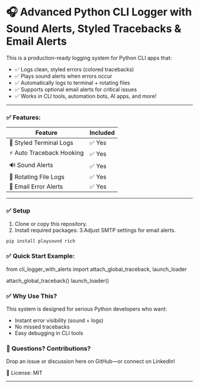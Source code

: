 # 🎧 Advanced Python CLI Logger with Sound Alerts, Styled Tracebacks & Email Alerts

This is a production-ready logging system for Python CLI apps that:

- ✅ Logs clean, styled errors (colored tracebacks)
- ✅ Plays sound alerts when errors occur
- ✅ Automatically logs to terminal + rotating files
- ✅ Supports optional email alerts for critical issues
- ✅ Works in CLI tools, automation bots, AI apps, and more!

---

### ✅ Features:
| Feature                  | Included |
|--------------------------|----------|
| 🎨 Styled Terminal Logs   | ✅ Yes   |
| ⚡ Auto Traceback Hooking | ✅ Yes   |
| 🔊 Sound Alerts           | ✅ Yes   |
| 📝 Rotating File Logs     | ✅ Yes   |
| 📧 Email Error Alerts     | ✅ Yes   |

---

### ✅ Setup
1. Clone or copy this repository.
2. Install required packages:
3.Adjust SMTP settings for email alerts.   
```bash
pip install playsound rich
```

### ✅ Quick Start Example: 

from cli_logger_with_alerts import attach_global_traceback, launch_loader

attach_global_traceback()
launch_loader()

### ✅ Why Use This?

This system is designed for serious Python developers who want:
- Instant error visibility (sound + logs)
- No missed tracebacks
- Easy debugging in CLI tools

### 💬 Questions? Contributions?

Drop an issue or discussion here on GitHub—or connect on LinkedIn!

📜 License: MIT 

--- 
